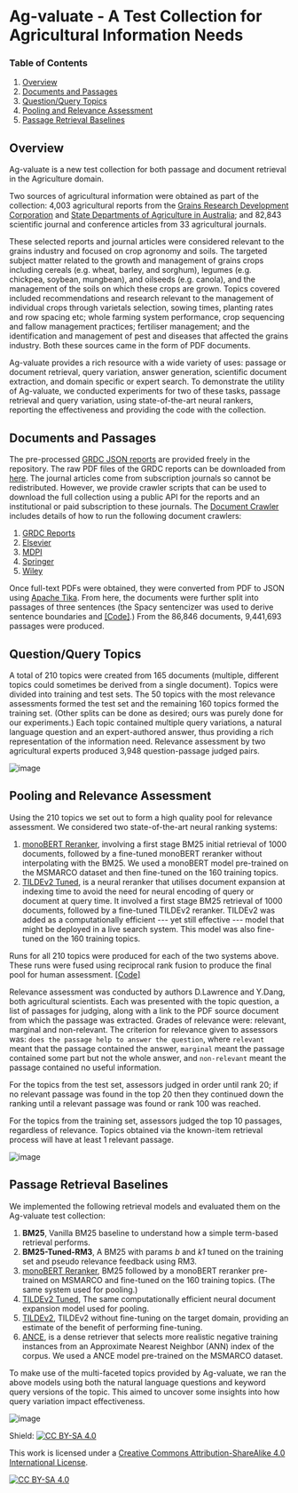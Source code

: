 # Ag-valuate - A Test Collection for Agricultural Information Needs

### Table of Contents
<ol>
  <li><a href="#overview">Overview</a></li>
  <li><a href="#documents-and-passages">Documents and Passages</a></li>
  <li><a href="#questionquery-topics">Question/Query Topics</a></li>
  <li><a href="#pooling-and-relevance-assessment">Pooling and Relevance Assessment</a></li>
  <li><a href="#passage-retrieval-baselines">Passage Retrieval Baselines</a></li>
</ol>


## Overview

Ag-valuate is a new test collection for both passage and document retrieval in the Agriculture domain.

Two sources of agricultural information were obtained as part of the collection: 4,003 agricultural reports from the [Grains Research Development Corporation](https://grdc.com.au/) and [State Departments of Agriculture in Australia](https://www.daf.qld.gov.au/); and 82,843 scientific journal and conference articles from 33 agricultural journals.

These selected reports and journal articles were considered relevant to the grains industry and focused on crop agronomy and soils. The targeted subject matter related to the growth and management of grains crops including cereals (e.g. wheat, barley, and sorghum), legumes (e.g. chickpea, soybean, mungbean), and oilseeds (e.g. canola), and the management of the soils on which these crops are grown. Topics covered included recommendations and research relevant to the management of individual crops through varietals selection, sowing times, planting rates and row spacing etc; whole farming system performance, crop sequencing and fallow management practices; fertiliser management; and the identification and management of pest and diseases that affected the  grains industry. Both these sources came in the form of PDF documents.

Ag-valuate provides a rich resource with a wide variety of uses: passage or document retrieval, query variation, answer generation, scientific document extraction, and domain specific or expert search. To demonstrate the utility of Ag-valuate, we conducted experiments for two of these tasks, passage retrieval and query variation, using state-of-the-art neural rankers, reporting the effectiveness and providing the code with the collection.

## Documents and Passages

The pre-processed [GRDC JSON reports](https://github.com/ielab/agvaluate/tree/main/data/grdc_reports_json) are provided freely in the repository. The raw PDF files of the GRDC reports can be downloaded from [here](https://doi.org/10.48610/0160dc7). The journal articles come from subscription journals so cannot be redistributed. However, we provide crawler scripts that can be used to download the full collection using a public API for the reports and an institutional or paid subscription to these journals. The [Document Crawler](https://github.com/ielab/agvaluate/tree/main/code/DocumentCrawler) includes details of how to run the following document crawlers:

<ol>
  <li><a href="https://github.com/ielab/agvaluate/tree/main/code/DocumentCrawler/grdc_reports">GRDC Reports</a></li>
  <li><a href="https://github.com/ielab/agvaluate/blob/main/code/DocumentCrawler/journals/elsevier_crawler.py">Elsevier</a></li>
  <li><a href="https://github.com/ielab/agvaluate/blob/main/code/DocumentCrawler/journals/mdpi_crawler.py">MDPI</a></li>
  <li><a href="https://github.com/ielab/agvaluate/blob/main/code/DocumentCrawler/journals/springer_crawler.py">Springer</a></li>
  <li><a href="https://github.com/ielab/agvaluate/blob/main/code/DocumentCrawler/journals/wiley_crawler.py">Wiley</a></li>
</ol>

Once full-text PDFs were obtained, they were converted from PDF to JSON using [Apache Tika](https://github.com/chrismattmann/tika-python). From here, the documents were further split into passages of three sentences (the Spacy sentencizer was used to derive sentence boundaries and [\[Code\]](https://github.com/ielab/agvaluate/blob/main/code/DocumentCrawler/grdc_reports/split_doc_into_para.py).) From the 86,846 documents, 9,441,693 passages were produced.

## Question/Query Topics

A total of 210 topics were created from 165 documents (multiple, different topics could sometimes be derived from a single document). Topics were divided into training and test sets. The 50 topics with the most relevance assessments formed the test set and the remaining 160 topics formed the training set. (Other splits can be done as desired; ours was purely done for our experiments.) Each topic contained multiple query variations, a natural language question and an expert-authored answer, thus providing a rich representation of the information need. Relevance assessment by two agricultural experts produced 3,948 question-passage judged pairs.

![image](https://user-images.githubusercontent.com/15306828/156973458-767088e1-3047-414e-ab57-07c97f1b9096.png)

## Pooling and Relevance Assessment

Using the 210 topics we set out to form a high quality pool for relevance assessment. We considered two state-of-the-art neural ranking systems:

<ol>
  <li><a href="https://github.com/ielab/agvaluate/tree/main/code/BERT">monoBERT Reranker</a>, involving a first stage BM25 initial retrieval of 1000 documents, followed by a fine-tuned monoBERT reranker without interpolating with the BM25. We used a monoBERT model pre-trained on the MSMARCO dataset and then fine-tuned on the 160 training topics.</li>
  <li><a href="https://github.com/ielab/agvaluate/tree/main/code/TILDE">TILDEv2 Tuned</a>, is a neural reranker that utilises document expansion at indexing time to avoid the need for neural encoding of query or document at query time. It involved a first stage BM25 retrieval of 1000 documents, followed by a fine-tuned TILDEv2 reranker. TILDEv2 was added as a computationally efficient --- yet still effective --- model that might be deployed in a live search system. This model was also fine-tuned on the 160 training topics.</li>
</ol>

Runs for all 210 topics were produced for each of the two systems above. These runs were fused using reciprocal rank fusion to produce the final pool for human assessment. [\[Code\]](https://github.com/ielab/agvaluate/blob/main/code/form_assigned_query_pool.py)

Relevance assessment was conducted by authors D.Lawrence and Y.Dang, both agricultural scientists. Each was presented with the topic question, a list of passages for judging, along with a link to the PDF source document from which the passage was extracted. Grades of relevance were: relevant, marginal and non-relevant. The criterion for relevance given to assessors was: `does the passage help to answer the question`, where `relevant` meant that the passage contained the answer, `marginal` meant  the passage contained some part but not the whole answer, and `non-relevant` meant the passage contained no useful information.

For the topics from the test set, assessors judged in order until rank 20; if no relevant passage was found in the top 20 then they continued down the ranking until a relevant passage was found or rank 100 was reached.

For the topics from the training set, assessors judged the top 10 passages, regardless of relevance. Topics obtained via the known-item retrieval process will have at least 1 relevant passage.

![image](https://user-images.githubusercontent.com/15306828/156983246-bbf3c85d-20d3-43ed-afc8-1c7a9a2655e8.png)

## Passage Retrieval Baselines

We implemented the following retrieval models and evaluated them on the Ag-valuate test collection:

<ol>
  <li><strong>BM25</strong>, Vanilla BM25 baseline to understand how a simple term-based retrieval performs.</li>
  <li><strong>BM25-Tuned-RM3</strong>, A BM25 with params <em>b</em> and <em>k1</em> tuned on the training set and pseudo relevance feedback using RM3.</li>
  <li><a href="https://github.com/ielab/agvaluate/tree/main/code/BERT">monoBERT Reranker</a>, BM25 followed by a monoBERT reranker pre-trained on MSMARCO and fine-tuned on the 160 training topics. (The same system used for pooling.)</li>
  <li><a href="https://github.com/ielab/agvaluate/tree/main/code/TILDE">TILDEv2 Tuned</a>, The same computationally efficient neural document expansion model used for pooling. </li>
  <li><a href="https://github.com/ielab/agvaluate/tree/main/code/TILDE">TILDEv2</a>, TILDEv2 without fine-tuning on the target domain, providing an estimate of the benefit of performing fine-tuning.</li>
  <li><a href="https://github.com/ielab/agvaluate/tree/main/code/ANCE">ANCE</a>, is a dense retriever that selects more realistic negative training instances from an Approximate Nearest Neighbor (ANN) index of the corpus. We used a ANCE model pre-trained on the MSMARCO dataset.</li>
</ol>

To make use of the multi-faceted topics provided by Ag-valuate, we ran the above models using both the natural language questions and keyword query versions of the topic. This aimed to uncover some insights into how query variation impact effectiveness.

![image](https://user-images.githubusercontent.com/15306828/156983494-b2d291dc-cc30-465f-81bd-62ee39f62af9.png)

Shield: [![CC BY-SA 4.0][cc-by-sa-shield]][cc-by-sa]

This work is licensed under a
[Creative Commons Attribution-ShareAlike 4.0 International License][cc-by-sa].

[![CC BY-SA 4.0][cc-by-sa-image]][cc-by-sa]

[cc-by-sa]: http://creativecommons.org/licenses/by-sa/4.0/
[cc-by-sa-image]: https://licensebuttons.net/l/by-sa/4.0/88x31.png
[cc-by-sa-shield]: https://img.shields.io/badge/License-CC%20BY--SA%204.0-lightgrey.svg
